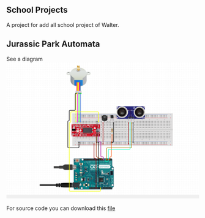 ## School Projects
A project for add all school project of Walter.

## Jurassic Park Automata
See a diagram
![Diagram](jurassic-park-automata/resources/diagram.png)

For source code you can download this [file](jurassic-park-automata/jurassic-park-automata.ino)
